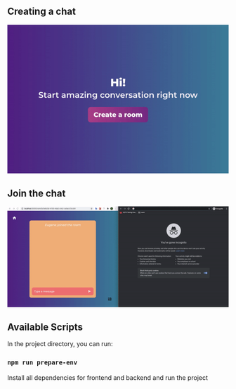 ## Сreating a chat

![](assets/login-preview.gif)

## Join the chat

![](assets/join-preview.gif)

## Available Scripts

In the project directory, you can run:

### `npm run prepare-env`

Install all dependencies for frontend and backend and run the project<br />
